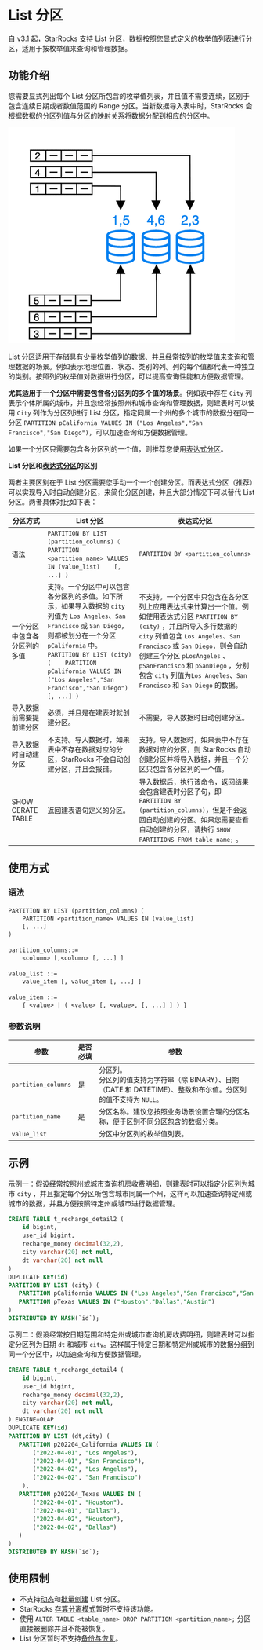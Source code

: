 # List 分区

自 v3.1 起，StarRocks 支持 List 分区，数据按照您显式定义的枚举值列表进行分区，适用于按枚举值来查询和管理数据。

## 功能介绍

您需要显式列出每个 List 分区所包含的枚举值列表，并且值不需要连续，区别于包含连续日期或者数值范围的 Range 分区。当新数据导入表中时，StarRocks 会根据数据的分区列值与分区的映射关系将数据分配到相应的分区中。

![list_partitioning](../assets/list_partitioning.png)

List 分区适用于存储具有少量枚举值列的数据、并且经常按列的枚举值来查询和管理数据的场景。例如表示地理位置、状态、类别的列。列的每个值都代表一种独立的类别。按照列的枚举值对数据进行分区，可以提高查询性能和方便数据管理。

**尤其适用于一个分区中需要包含各分区列的多个值的场景**。例如表中存在 `City` 列表示个体所属的城市，并且您经常按照州和城市查询和管理数据，则建表时可以使用 `City` 列作为分区列进行 List 分区，指定同属一个州的多个城市的数据分在同一分区 `PARTITION pCalifornia VALUES IN ("Los Angeles","San Francisco","San Diego")`，可以加速查询和方便数据管理。

如果一个分区只需要包含各分区列的一个值，则推荐您使用[表达式分区](./expression_partitioning.md)。

**List 分区和[表达式分区](./expression_partitioning.md)的区别**

两者主要区别在于 List 分区需要您手动一个一个创建分区。而表达式分区（推荐）可以实现导入时自动创建分区，来简化分区创建，并且大部分情况下可以替代 List 分区。两者具体对比如下表：

| 分区方式                                     | **List 分区**                                                | **表达式分区**                                               |
| -------------------------------------------- | ------------------------------------------------------------ | ------------------------------------------------------------ |
| 语法                                         | `PARTITION BY LIST (partition_columns)（    PARTITION <partition_name> VALUES IN (value_list)    [, ...] )` | `PARTITION BY <partition_columns>`                           |
| 一个分区中包含各分区列的多值                 | 支持。一个分区中可以包含各分区列的多值。如下所示，如果导入数据的 `city` 列值为 `Los Angeles`、`San Francisco` 或 `San Diego`，则都被划分在一个分区 `pCalifornia` 中。<br>`PARTITION BY LIST (city) (    PARTITION pCalifornia VALUES IN ("Los Angeles","San Francisco","San Diego")    [, ...] )` | 不支持。一个分区中只包含在各分区列上应用表达式来计算出一个值。例如使用表达式分区 `PARTITION BY (city)` ，并且所导入多行数据的 `city` 列值包含 `Los Angeles`、`San Francisco` 或 `San Diego`，则会自动创建三个分区 `pLosAngeles` 、`pSanFrancisco` 和 `pSanDiego` ，分别包含 `city` 列值为`Los Angeles`、`San Francisco` 和 `San Diego` 的数据。 |
| 导入数据前需要提前建分区                     | 必须，并且是在建表时就创建分区。                             | 不需要，导入数据时自动创建分区。                             |
| 导入数据时自动建分区                         | 不支持。导入数据时，如果表中不存在数据对应的分区，StarRocks 不会自动创建分区，并且会报错。 | 支持。导入数据时，如果表中不存在数据对应的分区，则 StarRocks 自动创建分区并将导入数据，并且一个分区只包含各分区列的一个值。 |
| SHOW CERATE TABLE                            | 返回建表语句定义的分区。                                     | 导入数据后，执行该命令，返回结果会包含建表时分区子句，即 `PARTITION BY (partition_columns)`，但是不会返回自动创建的分区。如果您需要查看自动创建的分区，请执行 `SHOW PARTITIONS FROM table_name;` 。 |

## 使用方式

### 语法

```bnf
PARTITION BY LIST (partition_columns)（
    PARTITION <partition_name> VALUES IN (value_list)
    [, ...]
)

partition_columns::= 
    <column> [,<column> [, ...] ]

value_list ::=
    value_item [, value_item [, ...] ]

value_item ::=
    { <value> | ( <value> [, <value>, [, ...] ] ) }    
```

### 参数说明

| 参数                | 是否必填 | 参数                                                         |
| ------------------- | -------- | ------------------------------------------------------------ |
| `partition_columns` | 是       | 分区列。<br>分区列的值支持为字符串（除 BINARY）、日期（DATE 和 DATETIME）、整数和布尔值。分区列的值不支持为 `NULL`。 |
| `partition_name`    | 是       | 分区名称。建议您按照业务场景设置合理的分区名称，便于区别不同分区包含的数据分类。 |
| `value_list`        |          | 分区中分区列的枚举值列表。                                   |

## 示例

示例一：假设经常按照州或城市查询机房收费明细，则建表时可以指定分区列为城市 `city` ，并且指定每个分区所包含城市同属一个州，这样可以加速查询特定州或城市的数据，并且方便按照特定州或城市进行数据管理。

```SQL
CREATE TABLE t_recharge_detail2 (
    id bigint,
    user_id bigint,
    recharge_money decimal(32,2), 
    city varchar(20) not null,
    dt varchar(20) not null
)
DUPLICATE KEY(id)
PARTITION BY LIST (city) (
   PARTITION pCalifornia VALUES IN ("Los Angeles","San Francisco","San Diego"), -- 这些城市同属一个州
   PARTITION pTexas VALUES IN ("Houston","Dallas","Austin")
)
DISTRIBUTED BY HASH(`id`);
```

示例二：假设经常按日期范围和特定州或城市查询机房收费明细，则建表时可以指定分区列为日期 `dt` 和城市 `city`。这样属于特定日期和特定州或城市的数据分组到同一个分区中，以加速查询和方便数据管理。

```SQL
CREATE TABLE t_recharge_detail4 (
    id bigint,
    user_id bigint,
    recharge_money decimal(32,2), 
    city varchar(20) not null,
    dt varchar(20) not null
) ENGINE=OLAP
DUPLICATE KEY(id)
PARTITION BY LIST (dt,city) (
   PARTITION p202204_California VALUES IN (
       ("2022-04-01", "Los Angeles"),
       ("2022-04-01", "San Francisco"),
       ("2022-04-02", "Los Angeles"),
       ("2022-04-02", "San Francisco")
    ),
   PARTITION p202204_Texas VALUES IN (
       ("2022-04-01", "Houston"),
       ("2022-04-01", "Dallas"),
       ("2022-04-02", "Houston"),
       ("2022-04-02", "Dallas")
   )
)
DISTRIBUTED BY HASH(`id`);
```

## 使用限制

- 不支持[动态](./dynamic_partitioning.md)和[批量创建](./Data_distribution.md#range-分区) List 分区。
- StarRocks [存算分离模式](../deployment/deploy_shared_data.md)暂时不支持该功能。
- 使用 `ALTER TABLE <table_name> DROP PARTITION <partition_name>;` 分区直接被删除并且不能被恢复。
- List 分区暂时不支持[备份与恢复](../administration/Backup_and_restore.md)。
